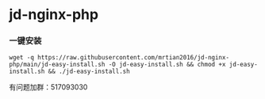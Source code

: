 # jd-nginx-php

### 一键安装
```
wget -q https://raw.githubusercontent.com/mrtian2016/jd-nginx-php/main/jd-easy-install.sh -O jd-easy-install.sh && chmod +x jd-easy-install.sh && ./jd-easy-install.sh
```

有问题加群：517093030
